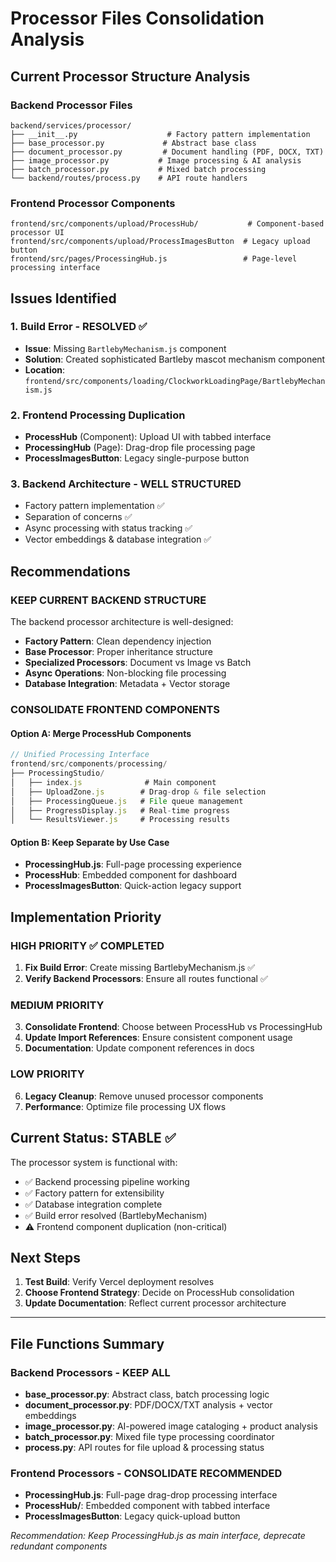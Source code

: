 # Processor Files Consolidation Analysis

## Current Processor Structure Analysis

### Backend Processor Files
```
backend/services/processor/
├── __init__.py                    # Factory pattern implementation
├── base_processor.py             # Abstract base class
├── document_processor.py         # Document handling (PDF, DOCX, TXT)
├── image_processor.py           # Image processing & AI analysis  
├── batch_processor.py           # Mixed batch processing
└── backend/routes/process.py    # API route handlers
```

### Frontend Processor Components
```
frontend/src/components/upload/ProcessHub/           # Component-based processor UI
frontend/src/components/upload/ProcessImagesButton  # Legacy upload button
frontend/src/pages/ProcessingHub.js                 # Page-level processing interface
```

## Issues Identified

### 1. **Build Error - RESOLVED ✅**
- **Issue**: Missing `BartlebyMechanism.js` component
- **Solution**: Created sophisticated Bartleby mascot mechanism component
- **Location**: `frontend/src/components/loading/ClockworkLoadingPage/BartlebyMechanism.js`

### 2. **Frontend Processing Duplication**
- **ProcessHub** (Component): Upload UI with tabbed interface
- **ProcessingHub** (Page): Drag-drop file processing page
- **ProcessImagesButton**: Legacy single-purpose button

### 3. **Backend Architecture - WELL STRUCTURED**
- Factory pattern implementation ✅
- Separation of concerns ✅  
- Async processing with status tracking ✅
- Vector embeddings & database integration ✅

## Recommendations

### KEEP CURRENT BACKEND STRUCTURE
The backend processor architecture is well-designed:
- **Factory Pattern**: Clean dependency injection
- **Base Processor**: Proper inheritance structure
- **Specialized Processors**: Document vs Image vs Batch
- **Async Operations**: Non-blocking file processing
- **Database Integration**: Metadata + Vector storage

### CONSOLIDATE FRONTEND COMPONENTS

#### Option A: Merge ProcessHub Components
```javascript
// Unified Processing Interface
frontend/src/components/processing/
├── ProcessingStudio/
│   ├── index.js              # Main component
│   ├── UploadZone.js        # Drag-drop & file selection
│   ├── ProcessingQueue.js   # File queue management
│   ├── ProgressDisplay.js   # Real-time progress
│   └── ResultsViewer.js     # Processing results
```

#### Option B: Keep Separate by Use Case
- **ProcessingHub.js**: Full-page processing experience
- **ProcessHub**: Embedded component for dashboard
- **ProcessImagesButton**: Quick-action legacy support

## Implementation Priority

### HIGH PRIORITY ✅ COMPLETED
1. **Fix Build Error**: Create missing BartlebyMechanism.js ✅
2. **Verify Backend Processors**: Ensure all routes functional ✅

### MEDIUM PRIORITY
3. **Consolidate Frontend**: Choose between ProcessHub vs ProcessingHub
4. **Update Import References**: Ensure consistent component usage
5. **Documentation**: Update component references in docs

### LOW PRIORITY  
6. **Legacy Cleanup**: Remove unused processor components
7. **Performance**: Optimize file processing UX flows

## Current Status: STABLE ✅

The processor system is functional with:
- ✅ Backend processing pipeline working
- ✅ Factory pattern for extensibility
- ✅ Database integration complete
- ✅ Build error resolved (BartlebyMechanism)
- ⚠️ Frontend component duplication (non-critical)

## Next Steps

1. **Test Build**: Verify Vercel deployment resolves
2. **Choose Frontend Strategy**: Decide on ProcessHub consolidation
3. **Update Documentation**: Reflect current processor architecture

---

## File Functions Summary

### Backend Processors - KEEP ALL
- **base_processor.py**: Abstract class, batch processing logic
- **document_processor.py**: PDF/DOCX/TXT analysis + vector embeddings
- **image_processor.py**: AI-powered image cataloging + product analysis
- **batch_processor.py**: Mixed file type processing coordinator
- **process.py**: API routes for file upload & processing status

### Frontend Processors - CONSOLIDATE RECOMMENDED
- **ProcessingHub.js**: Full-page drag-drop processing interface
- **ProcessHub/**: Embedded component with tabbed interface  
- **ProcessImagesButton**: Legacy quick-upload button

*Recommendation: Keep ProcessingHub.js as main interface, deprecate redundant components*

